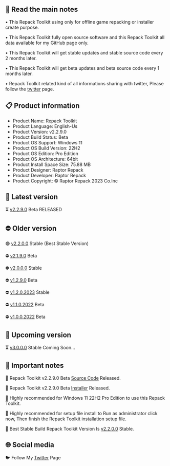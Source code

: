 📝 Read the main notes
----------------------

• This Repack Toolkit using only for offline game repacking or installer create purpose.

• This Repack Toolkit fully open source software and this Repack Toolkit all data available for my GitHub page only.

• This Repack Toolkit will get stable updates and stable source code every 2 months later.

• This Repack Toolkit will get beta updates and beta source code every 1 months later.

• Repack Toolkit related kind of all informations sharing with twitter, Please follow the [twitter](https://www.twitter.com/raptorrepack)
 page.

📋 Product information
----------------------
- Product Name: Repack Toolkit
- Product Language: English-Us
- Product Version: v2.2.9.0
- Product Build Status: Beta
- Product OS Support: Windows 11
- Product OS Build Version: 22H2
- Product OS Edition: Pro Edition
- Product OS Architecture: 64bit
- Product Install Space Size: 75.88 MB
- Product Designer: Raptor Repack
- Product Developer: Raptor Repack
- Product Copyright: © Raptor Repack 2023 Co.Inc

🌟 Latest version
-----------------
⏳ [v2.2.9.0](https://github.com/RaptorRepack/RepackToolkit/releases/tag/v2.2.9) Beta RELEASED

⛔ Older version
----------------
🟢 [v2.2.0.0](https://github.com/RaptorRepack/RepackToolkit/releases/tag/v2.2.0) Stable (Best Stable Version)

⛔ [v2.1.9.0](https://github.com/RaptorRepack/RepackToolkit/releases/tag/v2.1.9) Beta

⛔ [v2.0.0.0](https://github.com/RaptorRepack/RepackToolkit/releases/tag/v2.0.0) Stable

⛔ [v1.2.9.0](https://github.com/RaptorRepack/RepackToolkit/releases/tag/v1.2.9) Beta

⛔ [v1.2.0.2023](https://github.com/RaptorRepack/RepackToolkit/releases/tag/v1.2.0) Stable

⛔ [v1.1.0.2022](https://github.com/RaptorRepack/RepackToolkit/releases/tag/v1.1.0) Beta

⛔ [v1.0.0.2022](https://github.com/RaptorRepack/RepackToolkit/releases/tag/v1.0.0) Beta

📢 Upcoming version
-------------------
⏳ [v3.0.0.0](https://GitHub.Com/Raptorrepack/RepackToolkit) Stable Coming Soon...

📝 Important notes
------------------
🔴 Repack Toolkit v2.2.9.0 Beta [Source Code](https://github.com/RaptorRepack/RepackToolkit/tree/Toolkit/Beta%20Project/v2.2.9) Released.

🔴 Repack Toolkit v2.2.9.0 Beta [Installer](https://github.com/RaptorRepack/RepackToolkit/releases/tag/v2.2.9) Released.

🔴 Highly recommended for Windows 11 22H2 Pro Edition to use this Repack Toolkit.

🔴 Highly recommended for setup file install to Run as administrator click now, Then finish the Repack Toolkit installation setup file.

🔴 Best Stable Build Repack Toolkit Version Is [v2.2.0.0](https://github.com/RaptorRepack/RepackToolkit/releases/tag/v2.2.0)
 Stable.

🌐 Social media
---------------
🐦 Follow My [Twitter](https://www.twitter.com/raptorrepack) Page
